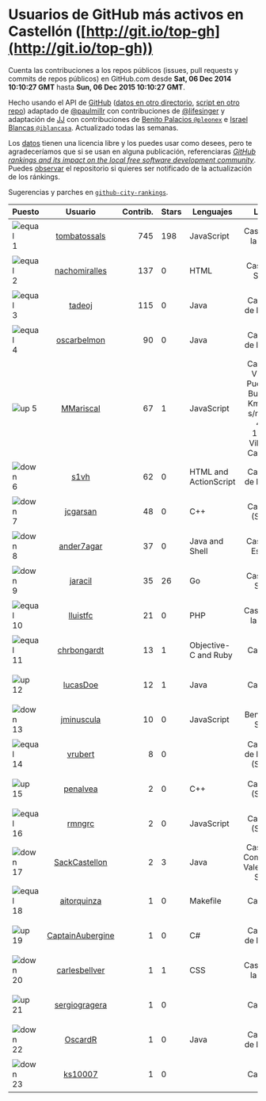 
# Usuarios de GitHub más activos en Castellón ([http://git.io/top-gh](http://git.io/top-gh))



  Cuenta las contribuciones a los repos públicos (issues, pull requests y commits de repos públicos) en GitHub.com desde  **Sat, 06 Dec 2014 10:10:27 GMT** hasta **Sun, 06 Dec 2015 10:10:27 GMT**.

  Hecho usando el API de [GitHub](http://github.com) ([datos en otro directorio](https://github.com/JJ/top-github-users-data/tree/master/data), [script en otro repo](https://github.com/JJ/github-city-rankings/blob/master/get-city.coffee)) adaptado de [@paulmillr](https://github.com/paulmillr) con contribuciones de [@lifesinger](https://github.com/lifesinger) y adaptación de [JJ](http://jj.github.io) con contribuciones de [Benito Palacios `@pleonex`](http://github.com/pleonex) e [Israel Blancas `@iblancasa`](https://github.com/iblancasa). Actualizado todas las semanas.

  Los [datos](https://github.com/JJ/top-github-users-data/tree/master/data) tienen una licencia libre y los puedes usar como desees, pero te agradeceríamos que si se usan en alguna publicación, referenciaras [*GitHub rankings and its impact on the local free software development community*](https://thewinnower.com/papers/github-rankings-and-its-impact-on-the-local-free-software-development-community). Puedes [observar](https://github.com/JJ/top-github-users-data/subscription) el repositorio si quieres ser notificado de la actualización de los ránkings.

  Sugerencias y parches en [`github-city-rankings`](http://github.com/JJ/github-city-rankings).


| Puesto   |  Usuario  |Contrib.| Stars | Lenguajes   |      Lugar      |  Avatar  |
|----------|:---------:|-------:|-------|-------------|:---------------:|----------|
|![equal](https://raw.githubusercontent.com/JJ/github-city-rankings/master/img/equal.gif) 1 | [tombatossals](https://github.com/tombatossals) | 745 | 198 | JavaScript | Castelló de la Plana | <img src='https://avatars1.githubusercontent.com/u/124169?v=3&s=64' width="64" title='David Rubert'> |
|![equal](https://raw.githubusercontent.com/JJ/github-city-rankings/master/img/equal.gif) 2 | [nachomiralles](https://github.com/nachomiralles) | 137 | 0 | HTML | Castellón, Spain. | <img src='https://avatars1.githubusercontent.com/u/4831513?v=3&s=64' width="64" title='Nacho Miralles'> |
|![equal](https://raw.githubusercontent.com/JJ/github-city-rankings/master/img/equal.gif) 3 | [tadeoj](https://github.com/tadeoj) | 115 | 0 | Java | Castellón de la plana | <img src='https://avatars2.githubusercontent.com/u/5433570?v=3&s=64' width="64" title='Tadeo Julián Segarra'> |
|![equal](https://raw.githubusercontent.com/JJ/github-city-rankings/master/img/equal.gif) 4 | [oscarbelmon](https://github.com/oscarbelmon) | 90 | 0 | Java | Castellón de la Plana | <img src='https://avatars3.githubusercontent.com/u/4066452?v=3&s=64' width="64" title='Óscar Belmonte Fernández'> |
|![up](https://raw.githubusercontent.com/JJ/github-city-rankings/master/img/up.gif) 5 | [MMariscal](https://github.com/MMariscal) | 67 | 1 | JavaScript | Carretera Viver - Puerto de Burriana, Km 61,4, s/n Apdo 451, 12540 Villareal, Castellón | <img src='https://avatars1.githubusercontent.com/u/7589691?v=3&s=64' width="64" title='Marcos Mariscal'> |
|![down](https://raw.githubusercontent.com/JJ/github-city-rankings/master/img/down.gif) 6 | [s1vh](https://github.com/s1vh) | 62 | 0 | HTML and ActionScript | Castellón de la Plana | <img src='https://avatars2.githubusercontent.com/u/9099118?v=3&s=64' width="64" title='Miguel Campins'> |
|![down](https://raw.githubusercontent.com/JJ/github-city-rankings/master/img/down.gif) 7 | [jcgarsan](https://github.com/jcgarsan) | 48 | 0 | C++ | Castellón (Spain) | <img src='https://avatars0.githubusercontent.com/u/5547857?v=3&s=64' width="64" title='Juan Carlos García'> |
|![down](https://raw.githubusercontent.com/JJ/github-city-rankings/master/img/down.gif) 8 | [ander7agar](https://github.com/ander7agar) | 37 | 0 | Java and Shell | Castellón, España | <img src='https://avatars1.githubusercontent.com/u/6875232?v=3&s=64' width="64" title='Andersson Gabriel'> |
|![down](https://raw.githubusercontent.com/JJ/github-city-rankings/master/img/down.gif) 9 | [jaracil](https://github.com/jaracil) | 35 | 26 | Go | Castellón, Spain | <img src='https://avatars3.githubusercontent.com/u/6370372?v=3&s=64' width="64" title='José Luis Aracil Gómez del Campo'> |
|![equal](https://raw.githubusercontent.com/JJ/github-city-rankings/master/img/equal.gif) 10 | [lluistfc](https://github.com/lluistfc) | 21 | 0 | PHP | Castelló de la Plana | <img src='https://avatars2.githubusercontent.com/u/8427953?v=3&s=64' width="64" title='Lluís Tomàs Falcó Cascon'> |
|![equal](https://raw.githubusercontent.com/JJ/github-city-rankings/master/img/equal.gif) 11 | [chrbongardt](https://github.com/chrbongardt) | 13 | 1 | Objective-C and Ruby | Castellón | <img src='https://avatars0.githubusercontent.com/u/2834466?v=3&s=64' width="64" title='Christian Bongardt'> |
|![up](https://raw.githubusercontent.com/JJ/github-city-rankings/master/img/up.gif) 12 | [lucasDoe](https://github.com/lucasDoe) | 12 | 1 | Java | Castellón | <img src='https://avatars1.githubusercontent.com/u/651637?v=3&s=64' width="64" title='Lucas Doe Santos'> |
|![down](https://raw.githubusercontent.com/JJ/github-city-rankings/master/img/down.gif) 13 | [jminuscula](https://github.com/jminuscula) | 10 | 0 | JavaScript | Benicasim, Spain | <img src='https://avatars3.githubusercontent.com/u/209764?v=3&s=64' width="64" title='Jacobo Tarragón'> |
|![equal](https://raw.githubusercontent.com/JJ/github-city-rankings/master/img/equal.gif) 14 | [vrubert](https://github.com/vrubert) | 8 | 0 |  | Castellón de la Plana (Spain) | <img src='https://avatars3.githubusercontent.com/u/3628879?v=3&s=64' width="64" title='David Rubert'> |
|![up](https://raw.githubusercontent.com/JJ/github-city-rankings/master/img/up.gif) 15 | [penalvea](https://github.com/penalvea) | 2 | 0 | C++ | Castellón (Spain) | <img src='https://avatars0.githubusercontent.com/u/4102114?v=3&s=64' width="64" title='Toni Peñalver'> |
|![equal](https://raw.githubusercontent.com/JJ/github-city-rankings/master/img/equal.gif) 16 | [rmngrc](https://github.com/rmngrc) | 2 | 0 | JavaScript | Castellón (Spain) | <img src='https://avatars3.githubusercontent.com/u/1866422?v=3&s=64' width="64" title='Ramón García'> |
|![down](https://raw.githubusercontent.com/JJ/github-city-rankings/master/img/down.gif) 17 | [SackCastellon](https://github.com/SackCastellon) | 2 | 3 | Java | Castellón, Comunidad Valenciana, Spain | <img src='https://avatars0.githubusercontent.com/u/5330355?v=3&s=64' width="64" title='SackCastellon'> |
|![equal](https://raw.githubusercontent.com/JJ/github-city-rankings/master/img/equal.gif) 18 | [aitorquinza](https://github.com/aitorquinza) | 1 | 0 | Makefile | Castellón | <img src='https://avatars0.githubusercontent.com/u/2361502?v=3&s=64' width="64" title='Aitor Quinza'> |
|![up](https://raw.githubusercontent.com/JJ/github-city-rankings/master/img/up.gif) 19 | [CaptainAubergine](https://github.com/CaptainAubergine) | 1 | 0 | C# | Castellón de la Plana | <img src='https://avatars1.githubusercontent.com/u/7114094?v=3&s=64' width="64" title='Pablo Rincón García'> |
|![down](https://raw.githubusercontent.com/JJ/github-city-rankings/master/img/down.gif) 20 | [carlesbellver](https://github.com/carlesbellver) | 1 | 1 | CSS | Castelló de la Plana | <img src='https://avatars0.githubusercontent.com/u/129889?v=3&s=64' width="64" title='Carles Bellver Torlà'> |
|![up](https://raw.githubusercontent.com/JJ/github-city-rankings/master/img/up.gif) 21 | [sergiogragera](https://github.com/sergiogragera) | 1 | 0 |  | Castellón | <img src='https://avatars3.githubusercontent.com/u/614262?v=3&s=64' width="64" title='Sergio Gragera'> |
|![down](https://raw.githubusercontent.com/JJ/github-city-rankings/master/img/down.gif) 22 | [OscardR](https://github.com/OscardR) | 1 | 0 | Java | Castellón de la Plana | <img src='https://avatars3.githubusercontent.com/u/1676200?v=3&s=64' width="64" title='Óscar Gómez'> |
|![down](https://raw.githubusercontent.com/JJ/github-city-rankings/master/img/down.gif) 23 | [ks10007](https://github.com/ks10007) | 1 | 0 |  | Castellón | <img src='https://avatars2.githubusercontent.com/u/16067420?v=3&s=64' width="64" title='Kim Schulte'> |
